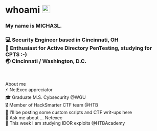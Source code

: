 <div align="left">
  <h1> whoami <img src="https://media.giphy.com/media/hvRJCLFzcasrR4ia7z/giphy.gif" width="25px"></h1>
</div>
 
<p align='center'> 
<div align="left">
<h3>My name is MICHA3L.</h3> 
</div>
<div align="left">
<h3>💻 Security Engineer based in Cincinnati, OH <br>
🌱 Enthusiast for Active Directory PenTesting, studying for CPTS :-)<br>
🌏 Cincinnati / Washington, D.C.</h3> <br>
</div>

About me <br>
⚡ NetExec appreciator <br>
🎓 Graduate M.S. Cybsecurity @WGU<br>
🎖 Member of HackSmarter CTF team @HTB<br>
👀 I'll be posting some custom scripts and CTF writ-ups here<br>
💬 Ask me about ... Netexec<br>
🌱 This week I am studying IDOR exploits @HTBAcademy<br>

<!--
**MICHA3L-36/MICHA3L-36** is a ✨ _special_ ✨ repository because its `README.md` (this file) appears on your GitHub profile.

Here are some ideas to get you started:

- 🔭 I’m currently working on ...
- 🌱 I’m currently learning ...
- 👯 I’m looking to collaborate on ...
- 🤔 I’m looking for help with ...
- 💬 Ask me about ...
- 📫 How to reach me: ...
- 😄 Pronouns: ...
- ⚡ Fun fact: ...
-->
